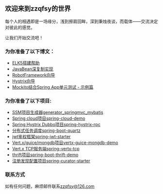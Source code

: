 ## 欢迎来到zzqfsy的世界
每个人的相遇即是一场缘分，浅到擦肩回眸，深到秉烛夜谈，而载体——交流决定对彼此的感觉。

让我们开始交流吧！

### 为你准备了以下博文：
* [ELK5搭建帮助](https://zzqfsy.github.io/2017/07/13/elk5-helper)
* [JavaBean深复制实现](https://zzqfsy.github.io/2018/05/18/beans-deep-copy-properties)
* [RobotFramework向导](https://zzqfsy.gitbook.io/robot-framework-tutorial)
* [Hystrix向导](https://zzqfsy.gitbook.io/hystrix-tutorial)
* [Mockito结合Spring App单元测试 - 示例篇](https://zzqfsy.github.io/2019/01/06/mockito-in-spring-example)

### 为你准备了以下项目:
* [SSM项目生成器generator_springmvc_mybatis](https://github.com/zzqfsy/generator_springmvc_mybatis)
* [Spring cloud项目spring-cloud-demo](https://github.com/zzqfsy/spring-cloud-demo)
* [Spring Hystrix Dubbo项目spring-hystrix-rpc](https://github.com/zzqfsy/spring-hystrix-rpc)
* [分布式任务调度spring-boot-quartz](https://github.com/zzqfsy/spring-boot-quartz)
* [jwt鉴权框架spring-jwt-starter](https://github.com/zzqfsy/spring-jwt-starter)
* [Vert.x/guice/mongdb项目vertx-guice-mongdb-demo](https://github.com/zzqfsy/vertx-guice-mongdb-demo)
* [Vert.x TCP服务端spring-vertx-tcp](https://github.com/zzqfsy/spring-vertx-tcp)
* [thrift项目spring-boot-thrift-demo](https://github.com/zzqfsy/spring-boot-thrift-demo)
* [注册发现配置项目spring-curator-starter](https://github.com/zzqfsy/spring-curator-starter)


### 联系方式
如有任何问题，麻烦邮件联系<zzqfsy@126.com>
